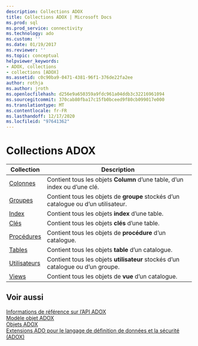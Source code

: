 ```yaml
---
description: Collections ADOX
title: Collections ADOX | Microsoft Docs
ms.prod: sql
ms.prod_service: connectivity
ms.technology: ado
ms.custom: ''
ms.date: 01/19/2017
ms.reviewer: ''
ms.topic: conceptual
helpviewer_keywords:
- ADOX, collections
- collections [ADOX]
ms.assetid: c0c90ba9-0471-4381-96f1-376de22fa2ee
author: rothja
ms.author: jroth
ms.openlocfilehash: d256e9a650359a9fdc961a04ddb3c32216961094
ms.sourcegitcommit: 370cab80fba17c15fb0bceed9f80cb099017e000
ms.translationtype: MT
ms.contentlocale: fr-FR
ms.lasthandoff: 12/17/2020
ms.locfileid: "97641362"
---
```

# <a name="adox-collections"></a>Collections ADOX

|Collection|Description|  
|-|-|  
|[Colonnes](./columns-collection-adox.md)|Contient tous les objets **Column** d’une table, d’un index ou d’une clé.|  
|[Groupes](./groups-collection-adox.md)|Contient tous les objets de **groupe** stockés d’un catalogue ou d’un utilisateur.|  
|[Index](./indexes-collection-adox.md)|Contient tous les objets **index** d’une table.|  
|[Clés](./keys-collection-adox.md)|Contient tous les objets **clés** d’une table.|  
|[Procédures](./procedures-collection-adox.md)|Contient tous les objets de **procédure** d’un catalogue.|  
|[Tables](./tables-collection-adox.md)|Contient tous les objets **table** d’un catalogue.|  
|[Utilisateurs](./users-collection-adox.md)|Contient tous les objets **utilisateur** stockés d’un catalogue ou d’un groupe.|  
|[Views](./views-collection-adox.md)|Contient tous les objets de **vue** d’un catalogue.|  
  
## <a name="see-also"></a>Voir aussi  
 [Informations de référence sur l’API ADOX](./adox-object-model.md)   
 [Modèle objet ADOX](./adox-object-model.md)   
 [Objets ADOX](./adox-objects.md)   
 [Extensions ADO pour le langage de définition de données et la sécurité (ADOX)](../../guide/extensions/ado-extensions-for-data-definition-language-and-security-adox.md)